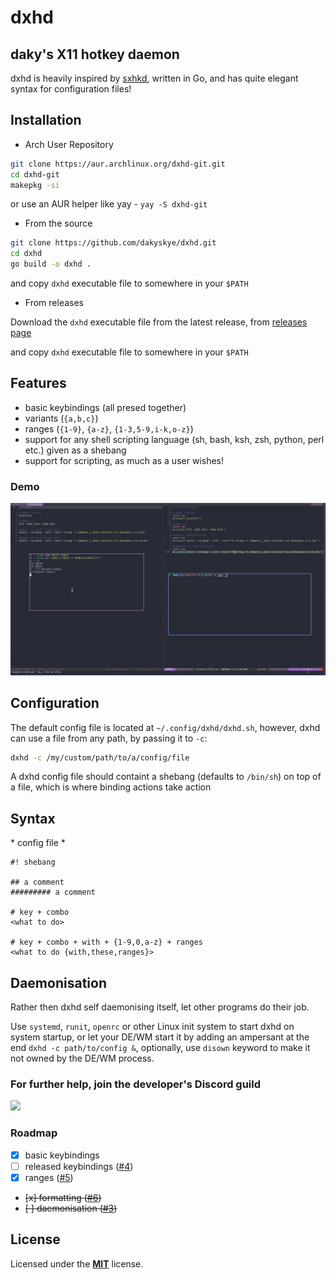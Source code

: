 # dxhd

## daky's X11 hotkey daemon

dxhd is heavily inspired by [sxhkd](https://github.com/baskerville/sxhkd), written in Go, and has quite elegant syntax for configuration files!

## Installation

* Arch User Repository

```sh
git clone https://aur.archlinux.org/dxhd-git.git
cd dxhd-git
makepkg -si
```

or use an AUR helper like yay - `yay -S dxhd-git`

* From the source

```sh
git clone https://github.com/dakyskye/dxhd.git
cd dxhd
go build -o dxhd .
```

and copy `dxhd` executable file to somewhere in your `$PATH`

* From releases

Download the `dxhd` executable file from the latest release, from [releases page](https://github.com/dakyskye/dxhd/releases)

and copy `dxhd` executable file to somewhere in your `$PATH`

## Features

* basic keybindings (all presed together)
* variants (`{a,b,c}`)
* ranges (`{1-9}`, `{a-z}`, `{1-3,5-9,i-k,o-z}`)
* support for any shell scripting language (sh, bash, ksh, zsh, python, perl etc.) given as a shebang
* support for scripting, as much as a user wishes!

### Demo

![demo gif](./dxhd_demo.gif)

## Configuration

The default config file is located at `~/.config/dxhd/dxhd.sh`, however, dxhd can use a file from any path, by passing it to `-c`:

```sh
dxhd -c /my/custom/path/to/a/config/file
```

A dxhd config file should containt a shebang (defaults to `/bin/sh`) on top of a file, which is where binding actions take action

## Syntax

\* config file *
```
#! shebang

## a comment
######### a comment

# key + combo
<what to do>

# key + combo + with + {1-9,0,a-z} + ranges
<what to do {with,these,ranges}>
```

## Daemonisation

Rather then dxhd self daemonising itself, let other programs do their job.

Use `systemd`, `runit`, `openrc` or other Linux init system to start dxhd on system startup,
or let your DE/WM start it by adding an ampersant at the end `dxhd -c path/to/config &`,
optionally, use `disown` keyword to make it not owned by the DE/WM process.

### For further help, join the developer's Discord guild

<a target="_blank" href="https://discord.gg/x5RuZCN">
	<img src="https://img.shields.io/discord/627168403005767711?color=%238577ce&label=dakyskye%27s%20discord%20guild&logo=discord&logoColor=%23FFFFFF&style=plastic">
</a>

### Roadmap

* [x] basic keybindings
* [ ] released keybindings ([#4](https://github.com/dakyskye/dxhd/issues/4))
* [x] ranges ([#5](https://github.com/dakyskye/dxhd/issues/5))
* ~~[x] formatting ([#6](https://github.com/dakyskye/dxhd/issues/6))~~
* ~~[ ] daemonisation ([#3](https://github.com/dakyskye/dxhd/issues/3))~~

## License

Licensed under the [**MIT**](https://choosealicense.com/licenses/mit/) license.
